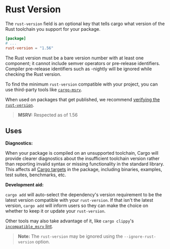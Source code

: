 # Rust Version

The `rust-version` field is an optional key that tells cargo what version of the
Rust toolchain you support for your package.

```toml
[package]
# ...
rust-version = "1.56"
```

The Rust version must be a bare version number with at least one component; it
cannot include semver operators or pre-release identifiers. Compiler pre-release
identifiers such as -nightly will be ignored while checking the Rust version.

To find the minimum `rust-version` compatible with your project, you can use third-party tools like [`cargo-msrv`](https://crates.io/crates/cargo-msrv).

When used on packages that get published, we recommend [verifying the `rust-version`](../guide/continuous-integration.md#verifying-rust-version).

> **MSRV:** Respected as of 1.56

## Uses

**Diagnostics:**

When your package is compiled on an unsupported toolchain,
Cargo will provide clearer diagnostics about the insufficient toolchain version rather than reporting invalid syntax or missing functionality in the standard library.
This affects all [Cargo targets](cargo-targets.md) in the package, including binaries, examples, test suites,
benchmarks, etc.

**Development aid:**

`cargo add` will auto-select the dependency's version requirement to be the latest version compatible with your `rust-version`.
If that isn't the latest version, `cargo add` will inform users so they can make the choice on whether to keep it or update your `rust-version`.

Other tools may also take advantage of it, like `cargo clippy`'s
[`incompatible_msrv` lint](https://rust-lang.github.io/rust-clippy/stable/index.html#/incompatible_msrv).

> **Note:** The `rust-version` may be ignored using the `--ignore-rust-version` option.
